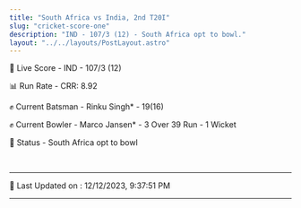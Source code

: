 ```yaml
---
title: "South Africa vs India, 2nd T20I"
slug: "cricket-score-one"
description: "IND - 107/3 (12) - South Africa opt to bowl."
layout: "../../layouts/PostLayout.astro"
---
```


🔴 Live Score - IND - 107/3 (12)  

📊 Run Rate - CRR: 8.92  

✊ Current Batsman - Rinku Singh* - 19(16)  

✊ Current Bowler - Marco Jansen* - 3 Over 39 Run - 1 Wicket  

📑 Status - South Africa opt to bowl

<br />

***

📝 Last Updated on : 12/12/2023, 9:37:51 PM

***

